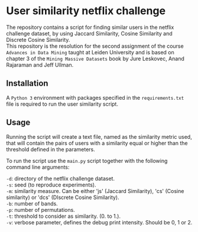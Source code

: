 # User similarity netflix challenge
The repository contains a script for finding similar users in the netflix challenge dataset, by using Jaccard Similarity, Cosine Similarity and Discrete Cosine Similarity.<br/>
This repository is the resolution for the second assignment of the course `Advances in Data Mining` taught at Leiden University and is based on chapter 3 of the `Mining Massive Datasets` book by Jure Leskovec, Anand Rajaraman and Jeff Ullman.

## Installation
A `Python 3` environment with packages specified in the `requirements.txt` file is required to run the user similarity script.


## Usage
Running the script will create a text file, named as the similarity metric used, that will contain the pairs of users with a similarity equal or higher than the threshold defined in the parameters.

To run the script use the `main.py` script together with the following command line arguments:

`-d`: directory of the netflix challenge dataset.<br/>
`-s`: seed (to reproduce experiments).<br/>
`-m`: similarity measure. Can be either 'js' (Jaccard Similarity), 'cs' (Cosine similarity) or 'dcs' (DIscrete Cosine Similarity).<br/>
`-b`: number of bands.<br/>
`-p`: number of permutations.<br/>
`-t`: threshold to consider as similarity. (0. to 1.).<br/>
`-v`: verbose parameter, defines the debug print intensity. Should be 0, 1 or 2.